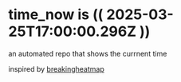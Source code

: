 # time_now is (( 2025-03-25T17:00:00.296Z ))

an automated repo that shows the currnent time

inspired by [breakingheatmap](https://github.com/breakingheatmap/breakingheatmap)